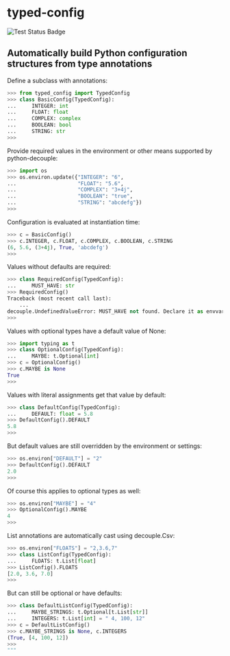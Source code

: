 # typed-config 

![Test Status Badge](https://github.com/kojiromike/typed-config/workflows/Run%20Tox%20Tests/badge.svg)

## Automatically build Python configuration structures from type annotations

Define a subclass with annotations:

```python
>>> from typed_config import TypedConfig
>>> class BasicConfig(TypedConfig):
...     INTEGER: int
...     FLOAT: float
...     COMPLEX: complex
...     BOOLEAN: bool
...     STRING: str
>>>
```

Provide required values in the environment or other means supported by python-decouple:

```python
>>> import os
>>> os.environ.update({"INTEGER": "6",
...                    "FLOAT": "5.6",
...                    "COMPLEX": "3+4j",
...                    "BOOLEAN": "true",
...                    "STRING": "abcdefg"})
>>>
```

Configuration is evaluated at instantiation time:

```python
>>> c = BasicConfig()
>>> c.INTEGER, c.FLOAT, c.COMPLEX, c.BOOLEAN, c.STRING
(6, 5.6, (3+4j), True, 'abcdefg')
>>>
```

Values without defaults are required:

```python
>>> class RequiredConfig(TypedConfig):
...     MUST_HAVE: str
>>> RequiredConfig()
Traceback (most recent call last):
    ...
decouple.UndefinedValueError: MUST_HAVE not found. Declare it as envvar or define a default value.
>>>
```

Values with optional types have a default value of None:

```python
>>> import typing as t
>>> class OptionalConfig(TypedConfig):
...     MAYBE: t.Optional[int]
>>> c = OptionalConfig()
>>> c.MAYBE is None
True
>>>
```

Values with literal assignments get that value by default:

```python
>>> class DefaultConfig(TypedConfig):
...     DEFAULT: float = 5.8
>>> DefaultConfig().DEFAULT
5.8
>>>
```

But default values are still overridden by the environment or settings:

```python
>>> os.environ["DEFAULT"] = "2"
>>> DefaultConfig().DEFAULT
2.0
>>>
```

Of course this applies to optional types as well:

```python
>>> os.environ["MAYBE"] = "4"
>>> OptionalConfig().MAYBE
4
>>>
```

List annotations are automatically cast using decouple.Csv:

```python
>>> os.environ["FLOATS"] = "2,3.6,7"
>>> class ListConfig(TypedConfig):
...     FLOATS: t.List[float]
>>> ListConfig().FLOATS
[2.0, 3.6, 7.0]
>>>
```

But can still be optional or have defaults:

```python
>>> class DefaultListConfig(TypedConfig):
...     MAYBE_STRINGS: t.Optional[t.List[str]]
...     INTEGERS: t.List[int] = " 4, 100, 12"
>>> c = DefaultListConfig()
>>> c.MAYBE_STRINGS is None, c.INTEGERS
(True, [4, 100, 12])
>>>
"""
```
